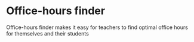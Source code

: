 # Office-hours finder

Office-hours finder makes it easy for teachers to find optimal office hours for themselves and their students
